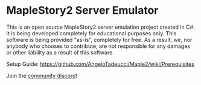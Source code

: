 # MapleStory2 Server Emulator

This is an open source MapleStory2 server emulation project created in C#. It is being developed completely for educational purposes only. This software is being provided "as-is", completely for free. As a result, we, nor anybody who chooses to contribute, are not responsible for any damages or other liability as a result of this software.

Setup Guide: https://github.com/AngeloTadeucci/Maple2/wiki/Prerequisites

Join the [community discord](https://discord.gg/YqQeaW5K)!
